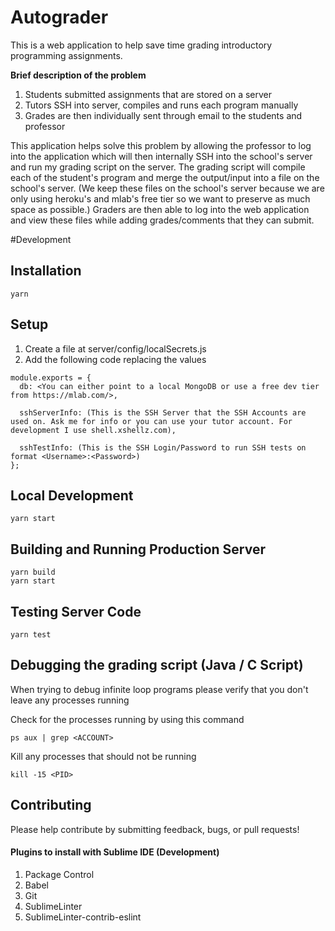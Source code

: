# Autograder

This is a web application to help save time grading introductory programming assignments.

<b>Brief description of the problem</b>

1. Students submitted assignments that are stored on a server
2. Tutors SSH into server, compiles and runs each program manually
3. Grades are then individually sent through email to the students and professor

This application helps solve this problem by allowing the professor to log into the application which will then internally SSH into the school's server and run my grading script on the server. The grading script will compile each of the student's program and merge the output/input into a file on the school's server. (We keep these files on the school's server because we are only using heroku's and mlab's free tier so we want to preserve as much space as possible.) Graders are then able to log into the web application and view these files while adding grades/comments that they can submit.


#Development
## Installation

    yarn

## Setup
1. Create a file at server/config/localSecrets.js
2. Add the following code replacing the values
```
module.exports = {
  db: <You can either point to a local MongoDB or use a free dev tier from https://mlab.com/>,

  sshServerInfo: (This is the SSH Server that the SSH Accounts are used on. Ask me for info or you can use your tutor account. For development I use shell.xshellz.com),

  sshTestInfo: (This is the SSH Login/Password to run SSH tests on format <Username>:<Password>)
};
```

## Local Development

    yarn start

## Building and Running Production Server

    yarn build
    yarn start

## Testing Server Code

    yarn test

## Debugging the grading script (Java / C Script)
When trying to debug infinite loop programs please verify that you don't leave any processes running

Check for the processes running by using this command

    ps aux | grep <ACCOUNT>

Kill any processes that should not be running

    kill -15 <PID>

## Contributing

Please help contribute by submitting feedback, bugs, or pull requests!

#### Plugins to install with Sublime IDE (Development)

1. Package Control
2. Babel
3. Git
4. SublimeLinter
5. SublimeLinter-contrib-eslint
